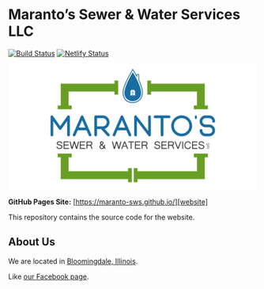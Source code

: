 # Maranto’s Sewer & Water Services LLC

[![Build Status](https://travis-ci.org/maranto-sws/maranto-sws.github.io.svg?branch=develop)](https://travis-ci.org/maranto-sws/maranto-sws.github.io)
[![Netlify Status](https://api.netlify.com/api/v1/badges/296e7fd7-2306-4806-8b8e-1b89825d0f9a/deploy-status)](https://app.netlify.com/sites/maranto-sws-github-io/deploys)

![Logo][logo]

**GitHub Pages Site:** [https://maranto-sws.github.io/][website]

This repository contains the source code for the website.

## About Us

We are located in [Bloomingdale, Illinois](https://en.wikipedia.org/wiki/Bloomingdale,_Illinois).

Like [our Facebook page][facebook].

[logo]: /src/assets/logo_on_white_4096x2048.jpg
[website]: https://maranto-sws.github.io/
[facebook]: https://www.facebook.com/Marantos-Sewer-Water-Services-LLC-657508358034475/
